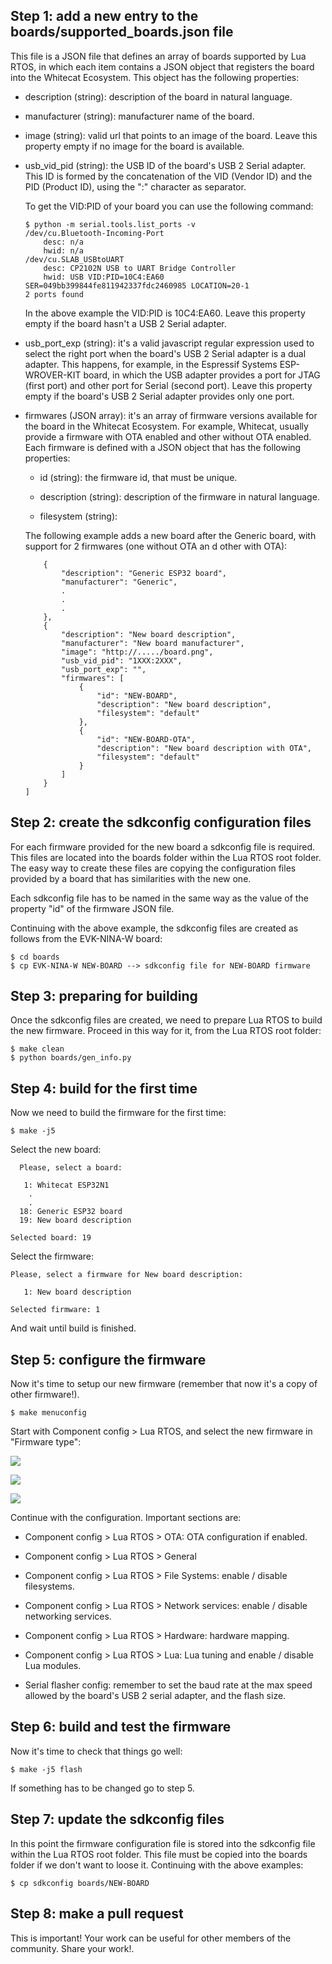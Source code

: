 ## Step 1: add a new entry to the boards/supported_boards.json file

This file is a JSON file that defines an array of boards supported by Lua RTOS, in which each item contains a JSON object that registers the board into the Whitecat Ecosystem. This object has the following properties:

* description (string): description of the board in natural language.

* manufacturer (string): manufacturer name of the board.

* image (string): valid url that points to an image of the board. Leave this property empty if no image for the board is available.

* usb_vid_pid (string): the USB ID of the board's USB 2 Serial adapter. This ID is formed by the concatenation of the VID (Vendor ID) and the PID (Product ID), using the ":" character as separator.

  To get the VID:PID of your board you can use the following command:

  ```
  $ python -m serial.tools.list_ports -v
  /dev/cu.Bluetooth-Incoming-Port
      desc: n/a
      hwid: n/a
  /dev/cu.SLAB_USBtoUART
      desc: CP2102N USB to UART Bridge Controller
      hwid: USB VID:PID=10C4:EA60 SER=049bb399844fe811942337fdc2460985 LOCATION=20-1
  2 ports found
  ```

  In the above example the VID:PID is 10C4:EA60. Leave this property empty if the board hasn't a USB 2 Serial adapter.

* usb_port_exp (string): it's a valid javascript regular expression used to select the right port when the board's USB 2 Serial adapter is a dual adapter. This happens, for example, in the Espressif Systems ESP-WROVER-KIT board, in which the USB adapter provides a port for JTAG (first port) and other port for Serial (second port). Leave this property empty if the board's USB 2 Serial adapter provides only one port.

* firmwares (JSON array): it's an array of firmware versions available for the board in the Whitecat Ecosystem. For example, Whitecat, usually provide a firmware with OTA enabled and other without OTA enabled. Each firmware is defined with a JSON object that has the following properties:

  * id (string): the firmware id, that must be unique.

  * description (string): description of the firmware in natural language.

  * filesystem (string): 

  The following example adds a new board after the Generic board, with support for 2 firmwares (one without OTA an d other with OTA):

  ```
      {
          "description": "Generic ESP32 board",
          "manufacturer": "Generic",
          .
          .
          .
      },
      {
          "description": "New board description",
          "manufacturer": "New board manufacturer",
          "image": "http://...../board.png",
          "usb_vid_pid": "1XXX:2XXX",
          "usb_port_exp": "",
          "firmwares": [
              {
                  "id": "NEW-BOARD",
                  "description": "New board description",
                  "filesystem": "default"
              },
              {
                  "id": "NEW-BOARD-OTA",
                  "description": "New board description with OTA",
                  "filesystem": "default"
              }
          ]
      }
  ]
  ```

## Step 2: create the sdkconfig configuration files

  For each firmware provided for the new board a sdkconfig file is required. This files are located into the boards folder within the Lua RTOS root folder. The easy way to create these files are copying the configuration files provided by a board that has similarities with the new one.

  Each sdkconfig file has to be named in the same way as the value of the property "id" of the firmware JSON file. 

  Continuing with the above example, the sdkconfig files are created as follows from the EVK-NINA-W board:

  ```
  $ cd boards
  $ cp EVK-NINA-W NEW-BOARD --> sdkconfig file for NEW-BOARD firmware
  ```

## Step 3: preparing for building

  Once the sdkconfig files are created, we need to prepare Lua RTOS to build the new firmware. Proceed in this way for it, from the Lua RTOS root folder:

  ```
  $ make clean
  $ python boards/gen_info.py
  ```

## Step 4: build for the first time

  Now we need to build the firmware for the first time:

  ```
  $ make -j5
  ```

  Select the new board:

  ```
    Please, select a board:

     1: Whitecat ESP32N1
      .
      .
    18: Generic ESP32 board
    19: New board description

  Selected board: 19
  ```

  Select the firmware:

  ```
  Please, select a firmware for New board description:

     1: New board description

  Selected firmware: 1
  ```

  And wait until build is finished.

## Step 5: configure the firmware

  Now it's time to setup our new firmware (remember that now it's a copy of other firmware!).

  ```
  $ make menuconfig
  ```

  Start with Component config > Lua RTOS, and select the new firmware in "Firmware type":
  
  ![](http://git.whitecatboard.org/new_board1.png)

  ![](http://git.whitecatboard.org/new_board2.png)

  ![](http://git.whitecatboard.org/new_board3.png)

  Continue with the configuration. Important sections are:

  * Component config > Lua RTOS > OTA: OTA configuration if enabled.

  * Component config > Lua RTOS > General

  * Component config > Lua RTOS > File Systems: enable / disable filesystems.

  * Component config > Lua RTOS > Network services: enable / disable networking services.

  * Component config > Lua RTOS > Hardware: hardware mapping.

  * Component config > Lua RTOS > Lua: Lua tuning and enable / disable Lua modules.
  
  * Serial flasher config: remember to set the baud rate at the max speed allowed by the board's USB 2 serial adapter, and the flash size.

## Step 6: build and test the firmware

  Now it's time to check that things go well:

  ```
  $ make -j5 flash
  ```

  If something has to be changed go to step 5.

## Step 7: update the sdkconfig files

  In this point the firmware configuration file is stored into the sdkconfig file within the Lua RTOS root folder. This file must be copied into the boards folder if we don't want to loose it. Continuing with the above examples:

  ```
  $ cp sdkconfig boards/NEW-BOARD
  ```

## Step 8: make a pull request

This is important! Your work can be useful for other members of the community. Share your work!.